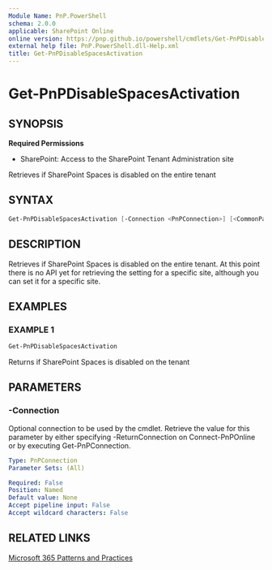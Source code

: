 ```yaml
---
Module Name: PnP.PowerShell
schema: 2.0.0
applicable: SharePoint Online
online version: https://pnp.github.io/powershell/cmdlets/Get-PnPDisableSpacesActivation.html
external help file: PnP.PowerShell.dll-Help.xml
title: Get-PnPDisableSpacesActivation
---
```

  
# Get-PnPDisableSpacesActivation

## SYNOPSIS

**Required Permissions**

* SharePoint: Access to the SharePoint Tenant Administration site

Retrieves if SharePoint Spaces is disabled on the entire tenant

## SYNTAX

```powershell
Get-PnPDisableSpacesActivation [-Connection <PnPConnection>] [<CommonParameters>]
```

## DESCRIPTION

Retrieves if SharePoint Spaces is disabled on the entire tenant. At this point there is no API yet for retrieving the setting for a specific site, although you can set it for a specific site.

## EXAMPLES

### EXAMPLE 1
```powershell
Get-PnPDisableSpacesActivation
```

Returns if SharePoint Spaces is disabled on the tenant

## PARAMETERS

### -Connection
Optional connection to be used by the cmdlet. Retrieve the value for this parameter by either specifying -ReturnConnection on Connect-PnPOnline or by executing Get-PnPConnection.

```yaml
Type: PnPConnection
Parameter Sets: (All)

Required: False
Position: Named
Default value: None
Accept pipeline input: False
Accept wildcard characters: False
```

## RELATED LINKS

[Microsoft 365 Patterns and Practices](https://aka.ms/m365pnp)


